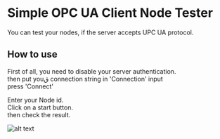# Simple OPC UA Client Node Tester
You can test your nodes, if the server accepts UPC UA protocol.

## How to use
First of all, you need to disable your server authentication.\
then put youق connection string in 'Connection' input\
press 'Connect'

Enter your Node id.\
Click on a start button.\
then check the result.

![alt text](https://i.postimg.cc/FKxnPwx9/image.png)
